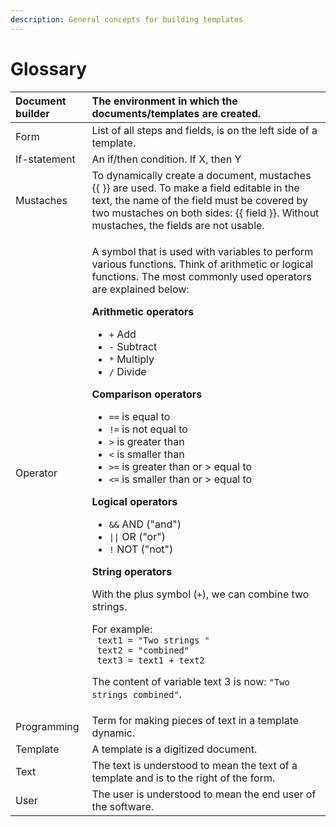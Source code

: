 ```yaml
---
description: General concepts for building templates
---
```


# Glossary

<table>
  <thead>
    <tr>
      <th style="text-align:left">Document builder</th>
      <th style="text-align:left">The environment in which the documents/templates are created.</th>
    </tr>
  </thead>
  <tbody>
    <tr>
      <td style="text-align:left">Form</td>
      <td style="text-align:left">List of all steps and fields, is on the left side of a template.</td>
    </tr>
    <tr>
      <td style="text-align:left">If-statement</td>
      <td style="text-align:left">An if/then condition. If X, then Y</td>
    </tr>
    <tr>
      <td style="text-align:left">Mustaches</td>
      <td style="text-align:left">To dynamically create a document, mustaches {{ }} are used. To make a
        field editable in the text, the name of the field must be covered by two
        mustaches on both sides: {{ field }}. Without mustaches, the fields are
        not usable.</td>
    </tr>
    <tr>
      <td style="text-align:left">Operator</td>
      <td style="text-align:left">
        <p>A symbol that is used with variables to perform various functions. Think
          of arithmetic or logical functions. The most commonly used operators are
          explained below:</p>
        <p></p>
        <p><b>Arithmetic operators</b>
        </p>
        <ul>
          <li><code>+</code> Add</li>
          <li><code>-</code> Subtract</li>
          <li><code>*</code> Multiply</li>
          <li><code>/</code> Divide</li>
        </ul>
        <p><b>Comparison operators</b>
        </p>
        <ul>
          <li><code>==</code> is equal to</li>
          <li><code>!=</code> is not equal to</li>
          <li><code>&gt;</code> is greater than</li>
          <li><code>&lt;</code> is smaller than</li>
          <li><code>&gt;=</code> is greater than or &gt; equal to</li>
          <li><code>&lt;=</code> is smaller than or &gt; equal to</li>
        </ul>
        <p><b>Logical operators</b>
        </p>
        <ul>
          <li><code>&amp;&amp;</code> AND (&quot;and&quot;)</li>
          <li><code>||</code> OR (&quot;or&quot;)</li>
          <li><code>!</code> NOT (&quot;not&quot;)</li>
        </ul>
        <p><b>String operators</b>
        </p>
        <p>With the plus symbol (<code>+</code>), we can combine two strings.</p>
        <p>For example:
          <br /><code> text1 = &quot;Two strings &quot;<br /> text2 = &quot;combined&quot;<br /> text3 = text1 + text2</code>
        </p>
        <p>The content of variable text 3 is now: <code>&quot;Two strings combined&quot;</code>.</p>
      </td>
    </tr>
    <tr>
      <td style="text-align:left">Programming</td>
      <td style="text-align:left">Term for making pieces of text in a template dynamic.</td>
    </tr>
    <tr>
      <td style="text-align:left">Template</td>
      <td style="text-align:left">A template is a digitized document.</td>
    </tr>
    <tr>
      <td style="text-align:left">Text</td>
      <td style="text-align:left">The text is understood to mean the text of a template and is to the right
        of the form.</td>
    </tr>
    <tr>
      <td style="text-align:left">User</td>
      <td style="text-align:left">The user is understood to mean the end user of the software.</td>
    </tr>
  </tbody>
</table>





